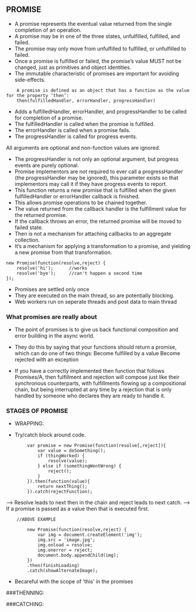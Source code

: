 ## PROMISE
- A promise represents the eventual value returned from the single completion of an operation. 
- A promise may be in one of the three states, unfulfilled, fulfilled, and failed. 
- The promise may only move from unfulfilled to fulfilled, or unfulfilled to failed.
- Once a promise is fulfilled or failed, the promise’s value MUST not be changed, just as primitives and object identities.
- The immutable characteristic of promises are important for avoiding side-effects.

```
	A promise is defined as an object that has a function as the value for the property ‘then’:
	then(fulfilledHandler, errorHandler, progressHandler)
```

- Adds a fulfilledHandler, errorHandler, and progressHandler to be called for completion of a promise. 
- The fulfilledHandler is called when the promise is fulfilled. 
- The errorHandler is called when a promise fails. 
- The progressHandler is called for progress events. 

All arguments are optional and non-function values are ignored. 

- The progressHandler is not only an optional argument, but progress events are purely optional. 
- Promise implementors are not required to ever call a progressHandler (the progressHandler may be ignored), this parameter exists so that implementors may call it if they have progress events to report.
- This function returns a new promise that is fulfilled when the given fulfilledHandler or errorHandler callback is finished.
- This allows promise operations to be chained together. 
- The value returned from the callback handler is the fulfillment value for the returned promise. 
- If the callback throws an error, the returned promise will be moved to failed state.
- Then is not a mechanism for attaching callbacks to an aggregate collection. 
- It’s a mechanism for applying a transformation to a promise, and yielding a new promise from that transformation.

```
new Promise(function(resolve,reject) {
	resolve('hi'); 		//works
	resolve('bye');		//can't happen a second time
});
```
- Promises are settled only once
- They are executed on the main thread, so are potentially blocking.
- Web workers run on seperate threads and post data to main thread

### What promises are really about

- The point of promises is to give us back functional composition and error building in the async world. 
- They do this by saying that your functions should return a promise, which can do one of two things:
	Become fulfilled by a value
	Become rejected with an exception

- If you have a correctly implemented then function that follows Promises/A, then fulfillment and rejection will compose just like their synchronous counterparts, with fulfillments flowing up a compositional chain, but being interrupted at any time by a rejection that is only handled by someone who declares they are ready to handle it.

### STAGES OF PROMISE

- WRAPPING: 
	
- Try/catch block around code.

```
		var promise = new Promise(function(resolve[,reject]){
			var value = doSomething();
			if (thingWorked) {
				resolve(value);
			} else if (somethingWentWrong) {
				reject();
			}
		}).then(function(value){
			return nextThing();
		}).catch(rejectFunction);
```
--> Resolve leads to next then in the chain and reject leads to next catch.
--> If a promise is passed as a value then that is executed first.
		
		//ABOVE EXAMPLE 
```
		new Promise(function(resolve,reject) {
			var img = document.createElement('img');
			img.src = 'image.jpg';
			img.onload = resolve;
			img.onerror = reject;
			document.body.appendChild(img);
		})
		.then(finishLoading)
		.catch(showAlternateImage);
```
- Becareful with the scope of 'this' in the promises

###THENNING: 
	
###CATCHING:




